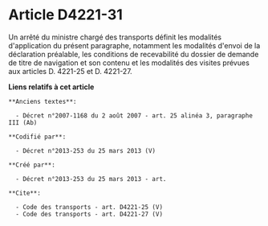 # Article D4221-31

Un arrêté du ministre chargé des transports définit les modalités d'application du présent paragraphe, notamment les
modalités d'envoi de la déclaration préalable, les conditions de recevabilité du dossier de demande de titre de navigation et
son contenu et les modalités des visites prévues aux articles D. 4221-25 et D. 4221-27.

**Liens relatifs à cet article**

	**Anciens textes**:

	  - Décret n°2007-1168 du 2 août 2007 - art. 25 alinéa 3, paragraphe III (Ab)

	**Codifié par**:

	  - Décret n°2013-253 du 25 mars 2013 (V)

	**Créé par**:

	  - Décret n°2013-253 du 25 mars 2013 - art.

	**Cite**:

	  - Code des transports - art. D4221-25 (V)
	  - Code des transports - art. D4221-27 (V)
